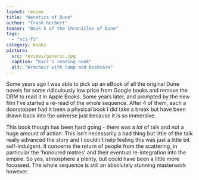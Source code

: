 ```yaml
---
layout: review
title: "Heretics of Dune"
author: "frank-herbert"
teaser: "Book 5 of the Chronicles of Dune"
tags:
  - "sci-fi"
category: books
picture:
  src: reviews/generic.jpg
  caption: "Karl's reading nook"
  alt: "Armchair with lamp and bookcase"
---
```


Some years ago I was able to pick up an eBook of all the original Dune novels for some ridiculously low price from Google
books and remove the DRM to read it in Apple Books. Some years later, and prompted by the new film I've started a re-read
of the whole sequence. After 4 of them, each a doorstopper had it been a physical book I did take a break but have
been drawn back into the universe just because it is so immersive. 

This book though has been hard going - there was a *lot* of talk and not a huge amount of action. This isn't
necessarily a bad thing but little of the talk really advanced the story and I couldn't help feeling this was 
just a little bit self-indulgent. It concerns the return of people from the scattering, in particular the
'honoured matres' and their eventual re-integration into the empire. So yes, atmosphere a plenty, but
could have been a little more focussed. The whole sequence is still an absolutely stunning masterwork
however.